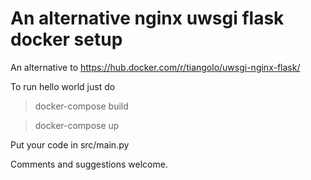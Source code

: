 # An alternative nginx uwsgi flask docker setup

An alternative to https://hub.docker.com/r/tiangolo/uwsgi-nginx-flask/ 

To run hello world just do

> docker-compose build

> docker-compose up

Put your code in src/main.py

Comments and suggestions welcome.
